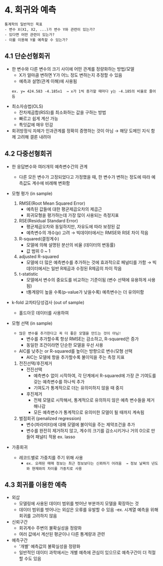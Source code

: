 # 4. 회귀와 예측
```
통계학의 일반적인 목표
- 변수 X(X1, X2, ...)가 변수 Y와 관련이 있는가?
- 있다면 어떤 관련이 있는가?
- 이를 이용해 Y를 예측할 수 있는가?
```

## 4.1 단순선형회귀
- 한 변수와 다른 변수의 크기 사이에 어떤 관계를 정량화하는 방법/모델
	- X가 얼마큼 변하면 Y가 어느 정도 변하는지 추정할 수 있음
	- 예측과 설명(관계 이해)에 사용됨
	```
	ex. y= 424.583 -4.185x1  → x가 1씩 증가할 때마다 y는 -4.185의 비율로 줄어듬
	```
- 최소자승법(OLS)
	- 잔차제곱합(RSS)를 최소화하는 값을 구하는 방법
	- 빠르고 쉽게 계산 가능
	- 특잇값에 매우 민감
- 회귀방정식 자체가 인과관계를 정확히 증명하는 것이 아님 → 해당 도메인 지식 함께 고려해 결론 내려야

## 4.2 다중선형회귀
- 한 응답변수와 여러개의 예측변수간의 관계
	- 다른 모든 변수가 고정되었다고 가정했을 때, 한 변수가 변하는 정도에 따라 예측값도 계수에 비례해 변화함

- 모형 평가 (in sample)
	1. RMSE(Root Mean Squared Error)
		- 예측된 값들에 대한 평균제곱오차의 제곱근
		- 회귀모형을 평가하는데 가장 많이 사용되는 측정지표
	2. RSE(Residual Standard Error)
		- 평균제곱오차와 동일하지만, 자유도에 따라 보정된 값
		- 예측변수의 개수(p) 고려
	→ 빅데이터에서는 RMSE와 RSE 차이 작음
	3. R-squared(결정계수)
		- 모델에 의해 설명된 분산의 비율 (데이터의 변동률)
		- 값 범위 0 ~ 1
	4. adjusted R-squared
		- 모델에 더 많은 예측변수를 추가하는 것에 효과적으로 페널티를 가함
	→ 빅데이터에서는 일반 R제곱과 수정된 R제곱의 차이 작음
	5. t-statistic
		- 모델에서 변수의 중요도를 비교하는 기준이됨 (변수 선택에 유용하게 사용됨)
		- t통계량이 높을 수록(p-value가 낮을수록) 예측변수는 더 유의미함

- k-fold 교차타당성검사 (out of sample)
	- 홀드아웃 데이터를 사용하여 

- 모형 선택 (in sample)
	- `많은 변수를 추가한다고 꼭 더 좋은 모델을 만드는 것이 아님!`
		- 변수를 추가할수록 항상 RMSE는 감소하고, R-squared은 증가
		- 동일한 조건이라면 단순한 모델을 우선 사용
	-  AIC를 낮추는 or R-squared를 높이는 방향으로 변수/모형 선택
		- AIC는 모델에 항을 추가할수록 불이익을 주는 측정 지표
	1. 전진선택/후진제거
		- 전진선택
			- 예측변수 없이 시작하여, 각 단계에서 R-squared에 가장 큰 기여도를 갖는 예측변수를 하나씩 추가
			- 기여도가 통계적으로 더는 유의미하지 않을 때 중지
		- 후진제거
			- 전체 모델로 시작해서, 통계적으로 유의하지 않은 예측 변수들을 제거해나감
			- 모든 예측변수가 통계적으로 유의미한 모델이 될 때까지 계속됨
	2. 벌점회귀 (penalized regression)
		- 변수(파라미터)에 대해 모델에 불이익을 주는 제약조건을 추가
		- 변수를 완전히 제거하지 않고, 계수의 크기를 감소시키거나 거의 0으로 만들어 패널티 적용 ex. lasso
- 가중회귀
	- 레코드별로 가중치를 주기 위해 사용
		- `ex. 오래된 매매 정보는 최근 정보보다는 신뢰하기 어려움 
		        → 정보 날짜의 년도와 현재와의 차이를 가중치로 사용`

## 4.3 회귀를 이용한 예측
- 외삽
	- 모델링에 사용된 데이터 범위를 벗어난 부분까지 모델을 확장하는 것
	- 데이터 범위를 벗어나는 외삽은 오류를 유발할 수 있음
		-ex. 시계열 예측을 위해 회귀를 고려하지 않음
- 신뢰구간
	- 회귀계수 주변의 불확실성을 정량화
	- 여러 값에서 계산된 평균이나 다른 통계량과 관련
- 예측구간
	- '개별' 예측값의 불확실성을 정량화
	- 일반적인 데이터 과학에서는 개별 예측에 관심이 있으므로 예측구간이 더 적절할 수도 있음
